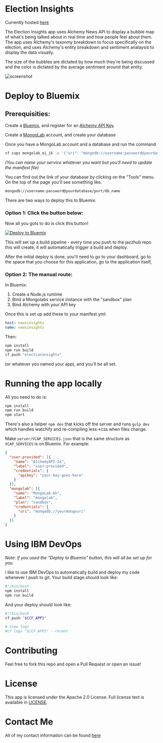 # Election Insights

Currently hosted [here](http://electioninsights.mybluemix.net/)

The Election Insights app uses Alchemy News API to display a bubble map of
what's being talked about in real time and how people feel about them. The app
uses Alchemy's taxonmy breakdown to focus specifically on the election, and uses
Alchemy's entity breakdown and sentiment analaysis to display the data visually.

The size of the bubbles are dictated by how much they're being discussed and the
color is dictated by the average sentiment around that entity.

![screenshot](http://i.imgur.com/SqKHnBC.png)

# Deploy to Bluemix

## Prerequisities:

Create a [Bluemix](https://bluemix.net/), and register for an
[Alchemy API Key](http://www.alchemyapi.com/api/register.html).

Create a [MongoLab](https://mongolab.com) account, and create your database

Once you have a MongoLab account and a database and run the command

```sh
cf cups mongolab_ei_jk -p '{"uri": "mongodb://username:password@yourdatabase/port/db_name"}'
```

*(You can name your service whatever you want but you'll need to update the
manifest file)*

You can find out the link of your database by clicking on the "Tools" menu.
On the top of the page you'll see something like.

```sh
mongodb://username:password@yourdatabase/port/db_name
```
There are two ways to deploy this to Bluemix:

### Option 1: Click the button below:


Now all you gots to do is click this button!

[![Deploy to Bluemix](https://bluemix.net/deploy/button.png)](https://bluemix.net/deploy)

This will set up a build pipeline - every time you push to the jazzhub repo this
will create, it will automatically trigger a build and deploy.

After the initial deploy is done, you'll need to go to your dashboard, go to the
space that you choose for this application, go to the application itself,

### Option 2: The manual route:

In Bluemix:

  1. Create a Node.js runtime
  1. Bind a Mongolabs service instance with the "sandbox" plan
  1. Bind Alchemy with your API key

Once this is set up add these to your manifest.yml:

```yml
host: newsinsights
name: newsinsights
```

Then:

```sh
npm install
npm run build
cf push "electioninsights"
```

(or whatever you named your app), and you'll be all set.

# Running the app locally

All you need to do is:

```sh
npm install
npm run build
npm start
```

There's also a helper `npm dev` that kicks off the server and runs `gulp dev`
which handles watchify and re-compiling less->css when files change.

Make `server/VCAP_SERVICES.json` that is the same structure as `VCAP_SERVICES`
is on Bluemix. For example:

```json
{
  "user-provided": [{
    "name": "AlchemyAPI-2e",
    "label": "user-provided",
    "credentials": {
      "apikey": "your-key-goes-here"
    }
  }],
  "mongolab": [{
    "name": "MongoLab-bh",
    "label": "mongolab",
    "plan": "sandbox",
    "credentials": {
      "uri": "mongodb://yourmongouri"
    }
  }]
}
```

# Using IBM DevOps

*Note: if you used the "Deploy to Bluemix" button, this will all be set up for*
*you.*

I like to use IBM DevOps to automatically build and deploy my code whenever I
push to git. Your build stage should look like:

```sh
#!/bin/bash
npm install
npm run build
```

And your deploy should look like:

```sh
#!/bin/bash
cf push "${CF_APP}"

# view logs
#cf logs "${CF_APP}" --recent
```
# Contributing

Feel free to fork this repo and open a Pull Request or open an issue!

# License

This app is licensed under the Apache 2.0 License. Full license text is
available in [LICENSE](https://github.com/kauffecup/news-insights/blob/master/LICENSE).

# Contact Me

All of my contact information can be found [here](http://www.jkaufman.io/about/)
